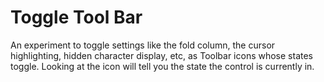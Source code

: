 Toggle Tool Bar
===============

An experiment to toggle settings like the fold column,
the cursor highlighting, hidden character display, etc,
as Toolbar icons whose states toggle. Looking at the icon
will tell you the state the control is currently in.
